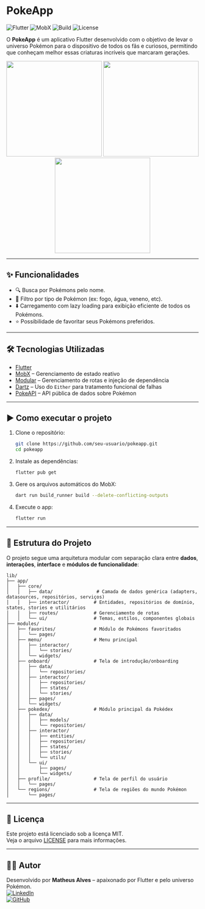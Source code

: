 # PokeApp

![Flutter](https://img.shields.io/badge/Flutter-3.22-blue?logo=flutter)
![MobX](https://img.shields.io/badge/State%20Management-MobX-orange)
![Build](https://img.shields.io/badge/build-passing-brightgreen)
![License](https://img.shields.io/badge/license-MIT-blue)

O **PokeApp** é um aplicativo Flutter desenvolvido com o objetivo de levar o universo Pokémon para o dispositivo de todos os fãs e curiosos, permitindo que conheçam melhor essas criaturas incríveis que marcaram gerações.

<p align="center">
  <img src="assets/screenshots/home.png" width="250" />
  <img src="assets/screenshots/details.png" width="250" />
  <img src="assets/screenshots/favorites.png" width="250" />
</p>

---

## ✨ Funcionalidades

- 🔍 Busca por Pokémons pelo nome.
- 🧪 Filtro por tipo de Pokémon (ex: fogo, água, veneno, etc).
- ⬇️ Carregamento com lazy loading para exibição eficiente de todos os Pokémons.
- ⭐ Possibilidade de favoritar seus Pokémons preferidos.

---

## 🛠️ Tecnologias Utilizadas

- [Flutter](https://flutter.dev/)
- [MobX](https://pub.dev/packages/mobx) – Gerenciamento de estado reativo
- [Modular](https://pub.dev/packages/flutter_modular) – Gerenciamento de rotas e injeção de dependência
- [Dartz](https://pub.dev/packages/dartz) – Uso do `Either` para tratamento funcional de falhas
- [PokeAPI](https://pokeapi.co/) – API pública de dados sobre Pokémon

---

## ▶️ Como executar o projeto

1. Clone o repositório:
   ```bash
   git clone https://github.com/seu-usuario/pokeapp.git
   cd pokeapp
   ```

2. Instale as dependências:
   ```bash
   flutter pub get
   ```

3. Gere os arquivos automáticos do MobX:
   ```bash
   dart run build_runner build --delete-conflicting-outputs
   ```

4. Execute o app:
   ```bash
   flutter run
   ```

---

## 📁 Estrutura do Projeto

O projeto segue uma arquitetura modular com separação clara entre **dados**, **interações**, **interface** e **módulos de funcionalidade**:

```
lib/
├── app/
│   ├── core/
│   │   ├── data/                # Camada de dados genérica (adapters, datasources, repositórios, serviços)
│   │   ├── interactor/         # Entidades, repositórios de domínio, states, stories e utilitários
│   │   ├── routes/             # Gerenciamento de rotas
│   │   └── ui/                 # Temas, estilos, componentes globais
├── modules/
│   ├── favorites/              # Módulo de Pokémons favoritados
│   │   └── pages/
│   ├── menu/                   # Menu principal
│   │   ├── interactor/
│   │   │   └── stories/
│   │   └── widgets/
│   ├── onboard/                # Tela de introdução/onboarding
│   │   ├── data/
│   │   │   └── repositories/
│   │   ├── interactor/
│   │   │   ├── repositories/
│   │   │   ├── states/
│   │   │   └── stories/
│   │   ├── pages/
│   │   └── widgets/
│   ├── pokedex/                # Módulo principal da Pokédex
│   │   ├── data/
│   │   │   ├── models/
│   │   │   └── repositories/
│   │   ├── interactor/
│   │   │   ├── entities/
│   │   │   ├── repositories/
│   │   │   ├── states/
│   │   │   ├── stories/
│   │   │   └── utils/
│   │   └── ui/
│   │       ├── pages/
│   │       └── widgets/
│   ├── profile/                # Tela de perfil do usuário
│   │   └── pages/
│   └── regions/                # Tela de regiões do mundo Pokémon
│       └── pages/
```

---

## 📄 Licença

Este projeto está licenciado sob a licença MIT.  
Veja o arquivo [LICENSE](LICENSE) para mais informações.

---

## 👨‍💻 Autor

Desenvolvido por **Matheus Alves** – apaixonado por Flutter e pelo universo Pokémon.  
[![LinkedIn](https://img.shields.io/badge/LinkedIn-Perfil-0077B5?logo=linkedin)](https://www.linkedin.com/in/seu-perfil)  
[![GitHub](https://img.shields.io/badge/GitHub-seu--usuario-181717?logo=github)](https://github.com/seu-usuario)
